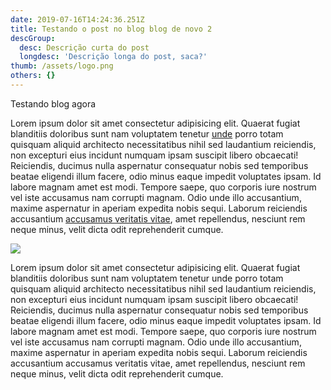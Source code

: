 ```yaml
---
date: 2019-07-16T14:24:36.251Z
title: Testando o post no blog blog de novo 2
descGroup:
  desc: Descrição curta do post
  longdesc: 'Descrição longa do post, saca?'
thumb: /assets/logo.png
others: {}
---
```

Testando blog agora

Lorem ipsum dolor sit amet consectetur adipisicing elit. Quaerat fugiat blanditiis doloribus sunt nam voluptatem tenetur [unde](<>) porro totam quisquam aliquid architecto necessitatibus nihil sed laudantium reiciendis, non excepturi eius incidunt numquam ipsam suscipit libero obcaecati! Reiciendis, ducimus nulla aspernatur consequatur nobis sed temporibus beatae eligendi illum facere, odio minus eaque impedit voluptates ipsam. Id labore magnam amet est modi. Tempore saepe, quo corporis iure nostrum vel iste accusamus nam corrupti magnam. Odio unde illo accusantium, maxime aspernatur in aperiam expedita nobis sequi. Laborum reiciendis accusantium [accusamus veritatis vitae](<>), amet repellendus, nesciunt rem neque minus, velit dicta odit reprehenderit cumque.

![](/assets/food.jpg)

Lorem ipsum dolor sit amet consectetur adipisicing elit. Quaerat fugiat blanditiis doloribus sunt nam voluptatem tenetur unde porro totam quisquam aliquid architecto necessitatibus nihil sed laudantium reiciendis, non excepturi eius incidunt numquam ipsam suscipit libero obcaecati! Reiciendis, ducimus nulla aspernatur consequatur nobis sed temporibus beatae eligendi illum facere, odio minus eaque impedit voluptates ipsam. Id labore magnam amet est modi. Tempore saepe, quo corporis iure nostrum vel iste accusamus nam corrupti magnam. Odio unde illo accusantium, maxime aspernatur in aperiam expedita nobis sequi. Laborum reiciendis accusantium accusamus veritatis vitae, amet repellendus, nesciunt rem neque minus, velit dicta odit reprehenderit cumque.
